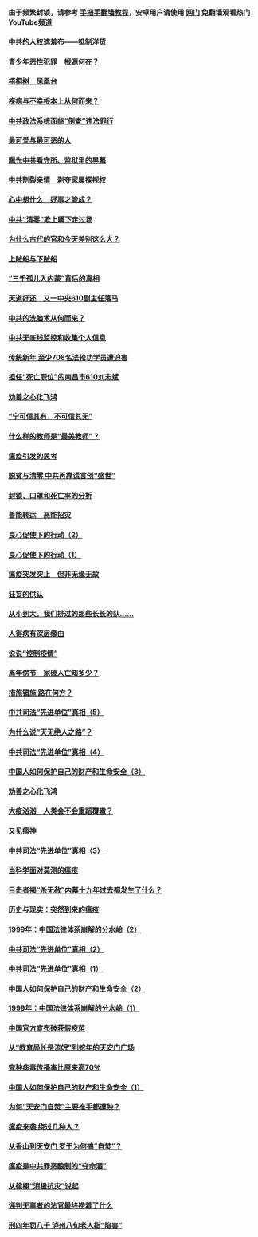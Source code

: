 #### 由于频繁封锁，请参考 [手把手翻墙教程](https://github.com/gfw-breaker/guides/wiki/)，安卓用户请使用 [网门](https://github.com/gfw-breaker/nogfw/blob/master/dl.md?t=03290600) 免翻墙观看热门YouTube频道 

#### [中共的人权遮羞布——抵制洋货](../pages/19/422656.md?t=03290600) 

#### [青少年恶性犯罪　根源何在？](../pages/19/422449.md?t=03290600) 

#### [梧桐树　凤凰台](../pages/19/422442.md?t=03290600) 

#### [疾病与不幸根本上从何而来？](../pages/19/422438.md?t=03290600) 

#### [中共政法系统面临“倒查”违法罪行](../pages/19/422497.md?t=03290600) 

#### [最可爱与最可恶的人](../pages/19/422448.md?t=03290600) 

#### [曝光中共看守所、监狱里的黑幕](../pages/19/422390.md?t=03290600) 

#### [中共割裂亲情　剥夺家属探视权](../pages/19/422364.md?t=03290600) 

#### [心中想什么　好事才能成？](../pages/19/422318.md?t=03290600) 

#### [中共“清零”欺上瞒下走过场](../pages/19/422306.md?t=03290600) 

#### [为什么古代的官和今天差别这么大？](../pages/19/422228.md?t=03290600) 

#### [上贼船与下贼船](../pages/19/422276.md?t=03290600) 

#### [“三千孤儿入内蒙”背后的真相](../pages/19/422229.md?t=03290600) 

#### [天道好还　又一中央610副主任落马](../pages/19/422155.md?t=03290600) 

#### [中共的洗脑术从何而来？](../pages/19/422154.md?t=03290600) 

#### [中共无底线监控和收集个人信息](../pages/19/422039.md?t=03290600) 

#### [传统新年 至少708名法轮功学员遭迫害](../pages/19/421946.md?t=03290600) 

#### [担任“死亡职位”的南昌市610刘志斌](../pages/19/421957.md?t=03290600) 

#### [劝善之心化飞鸿](../pages/19/421164.md?t=03290600) 

#### [“宁可信其有，不可信其无”](../pages/19/421691.md?t=03290600) 

#### [什么样的教师是“最美教师”？](../pages/19/421755.md?t=03290600) 

#### [瘟疫引发的思考](../pages/19/421594.md?t=03290600) 

#### [脱贫与清零 中共再靠谎言创“盛世”](../pages/19/421590.md?t=03290600) 

#### [封锁、口罩和死亡率的分析](../pages/19/421495.md?t=03290600) 

#### [善能转运　恶能招灾](../pages/19/421334.md?t=03290600) 

#### [良心促使下的行动（2）](../pages/19/421361.md?t=03290600) 

#### [良心促使下的行动（1）](../pages/19/421302.md?t=03290600) 

#### [瘟疫突发突止　但非无缘无故](../pages/19/421281.md?t=03290600) 

#### [狂妄的供认](../pages/19/421199.md?t=03290600) 

#### [从小到大，我们排过的那些长长的队……](../pages/19/421243.md?t=03290600) 

#### [人得病有深层缘由](../pages/19/420864.md?t=03290600) 

#### [说说“控制疫情”](../pages/19/420831.md?t=03290600) 

#### [离年傍节　家破人亡知多少？](../pages/19/420563.md?t=03290600) 

#### [措施错施  路在何方？](../pages/19/420076.md?t=03290600) 

#### [中共司法“先进单位”真相（5）](../pages/19/419453.md?t=03290600) 

#### [为什么说“天无绝人之路”？](../pages/19/419618.md?t=03290600) 

#### [中共司法“先进单位”真相（4）](../pages/19/419452.md?t=03290600) 

#### [中国人如何保护自己的财产和生命安全（3）](../pages/19/419405.md?t=03290600) 

#### [劝善之心化飞鸿](../pages/19/418758.md?t=03290600) 

#### [大疫汹汹　人类会不会重蹈覆辙？](../pages/19/419691.md?t=03290600) 

#### [又见瘟神](../pages/19/419225.md?t=03290600) 

#### [中共司法“先进单位”真相（3）](../pages/19/419451.md?t=03290600) 

#### [当科学面对莫测的瘟疫](../pages/19/419625.md?t=03290600) 

#### [目击者揭“杀无赦”内幕十九年过去都发生了什么？](../pages/19/419617.md?t=03290600) 

#### [历史与现实：突然到来的瘟疫](../pages/19/419619.md?t=03290600) 

#### [1999年：中国法律体系崩解的分水岭（2）](../pages/19/419455.md?t=03290600) 

#### [中共司法“先进单位”真相（2）](../pages/19/419450.md?t=03290600) 

#### [中共司法“先进单位”真相（1）](../pages/19/419449.md?t=03290600) 

#### [中国人如何保护自己的财产和生命安全（2）](../pages/19/419404.md?t=03290600) 

#### [1999年：中国法律体系崩解的分水岭（1）](../pages/19/419454.md?t=03290600) 

#### [中国官方宣布破获假疫苗](../pages/19/419504.md?t=03290600) 

#### [从“教育局长是流氓”到蛇年的天安门广场](../pages/19/419470.md?t=03290600) 

#### [变种病毒传播率比原来高70％](../pages/19/419456.md?t=03290600) 

#### [中国人如何保护自己的财产和生命安全（1）](../pages/19/419403.md?t=03290600) 

#### [为何“天安门自焚”主要推手都遭殃？](../pages/19/419348.md?t=03290600) 

#### [瘟疫来袭 绕过几种人？](../pages/19/419349.md?t=03290600) 

#### [从香山到天安门 罗干为何搞“自焚”？](../pages/19/419270.md?t=03290600) 

#### [瘟疫是中共罪恶酿制的“夺命酒”](../pages/19/419223.md?t=03290600) 

#### [从徐栩“消极抗灾”说起](../pages/19/419224.md?t=03290600) 

#### [诬判无辜者的法官最终捞着了什么](../pages/19/419268.md?t=03290600) 

#### [刑四年罚八千 泸州八旬老人指“陷害”](../pages/19/419232.md?t=03290600) 


